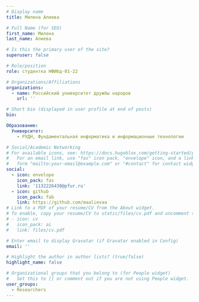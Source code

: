 ```yaml
---
# Display name
title: Милена Алиева

# Full Name (for SEO)
first_name: Милена
last_name: Алиева

# Is this the primary user of the site?
superuser: false

# Role/position
role: студентка НФИбд-01-22

# Organizations/Affiliations
organizations:
  - name: Российский университет дружбы народов 
    url: ''

# Short bio (displayed in user profile at end of posts)
bio:

Образование:
  Университет:
    - РУДН, Фундаментальная информатика и информационные технологии 

# Social/Academic Networking
# For available icons, see: https://docs.hugoblox.com/getting-started/page-builder/#icons
#   For an email link, use "fas" icon pack, "envelope" icon, and a link in the
#   form "mailto:your-email@example.com" or "#contact" for contact widget.
social:
  - icon: envelope
    icon_pack: fas
    link: '1132226430@pfur.ru'
  - icon: github
    icon_pack: fab
    link: https://github.com/maalievaa
# Link to a PDF of your resume/CV from the About widget.
# To enable, copy your resume/CV to static/files/cv.pdf and uncomment the lines below.
# - icon: cv
#   icon_pack: ai
#   link: files/cv.pdf

# Enter email to display Gravatar (if Gravatar enabled in Config)
email: ''

# Highlight the author in author lists? (true/false)
highlight_name: false

# Organizational groups that you belong to (for People widget)
#   Set this to [] or comment out if you are not using People widget.
user_groups:
  - Researchers
---
```

